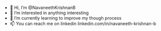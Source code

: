 - 👋 Hi, I’m @NavaneethKrishnanB
- 👀 I’m interested in anything interesting
- 🌱 I’m currently learning to improve my though process
- 📫 You can reach me on linkedin linkedin.com/in/navaneeth-krishnan-b


